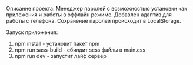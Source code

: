 Описание проекта:
Менеджер паролей с возможностью установки как приложения и работы в оффлайн режиме. Добавлен адаптив для работы с телефона. Сохранение паролей происходит в LocalStorage.

Запуск приложения:
1. npm install - установит пакет npm
2. npm run sass-build - сбилдит scss файлы в main.css
3. npm run dev - запустит лайф сервер
